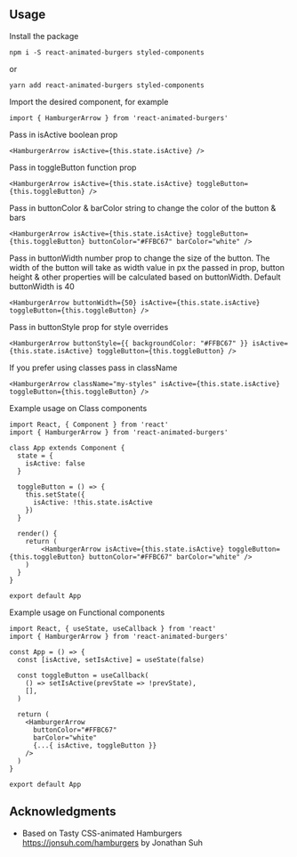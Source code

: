 ## Usage

Install the package

```
npm i -S react-animated-burgers styled-components
```

or

```
yarn add react-animated-burgers styled-components
```

Import the desired component, for example

```
import { HamburgerArrow } from 'react-animated-burgers'
```

Pass in isActive boolean prop

```
<HamburgerArrow isActive={this.state.isActive} />
```

Pass in toggleButton function prop

```
<HamburgerArrow isActive={this.state.isActive} toggleButton={this.toggleButton} />
```

Pass in buttonColor & barColor string to change the color of the button & bars

```
<HamburgerArrow isActive={this.state.isActive} toggleButton={this.toggleButton} buttonColor="#FFBC67" barColor="white" />
```

Pass in buttonWidth number prop to change the size of the button. The width of the button will take as width value in px the passed in prop, button height & other properties will be calculated based on buttonWidth. Default buttonWidth is 40

```
<HamburgerArrow buttonWidth={50} isActive={this.state.isActive} toggleButton={this.toggleButton} />
```

Pass in buttonStyle prop for style overrides

```
<HamburgerArrow buttonStyle={{ backgroundColor: "#FFBC67" }} isActive={this.state.isActive} toggleButton={this.toggleButton} />
```

If you prefer using classes pass in className

```
<HamburgerArrow className="my-styles" isActive={this.state.isActive} toggleButton={this.toggleButton} />
```

Example usage on Class components

```
import React, { Component } from 'react'
import { HamburgerArrow } from 'react-animated-burgers'

class App extends Component {
  state = {
    isActive: false
  }

  toggleButton = () => {
    this.setState({
      isActive: !this.state.isActive
    })
  }

  render() {
    return (
        <HamburgerArrow isActive={this.state.isActive} toggleButton={this.toggleButton} buttonColor="#FFBC67" barColor="white" />
    )
  }
}

export default App
```

Example usage on Functional components

```
import React, { useState, useCallback } from 'react'
import { HamburgerArrow } from 'react-animated-burgers'

const App = () => {
  const [isActive, setIsActive] = useState(false)

  const toggleButton = useCallback(
    () => setIsActive(prevState => !prevState),
    [],
  )

  return (
    <HamburgerArrow
      buttonColor="#FFBC67"
      barColor="white"
      {...{ isActive, toggleButton }}
    />
  )
}

export default App
```

## Acknowledgments

- Based on Tasty CSS-animated Hamburgers https://jonsuh.com/hamburgers by Jonathan Suh
